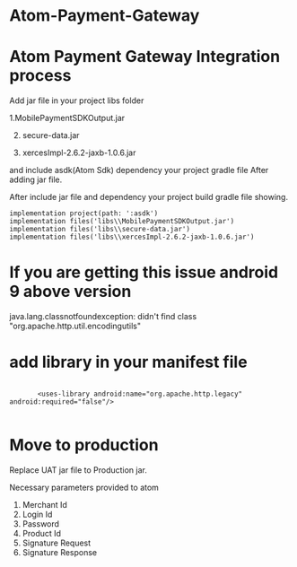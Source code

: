 # Atom-Payment-Gateway


# Atom Payment Gateway Integration process

Add jar file in your project libs folder


1.MobilePaymentSDKOutput.jar

2. secure-data.jar

3. xercesImpl-2.6.2-jaxb-1.0.6.jar

and include asdk(Atom Sdk) dependency your project gradle file
After adding jar file.

After include jar file and dependency your project build gradle file showing.

    implementation project(path: ':asdk')
    implementation files('libs\\MobilePaymentSDKOutput.jar')
    implementation files('libs\\secure-data.jar')
    implementation files('libs\\xercesImpl-2.6.2-jaxb-1.0.6.jar')
    
    
   
  # If you are getting this issue android 9 above version 
  java.lang.classnotfoundexception: didn't find class "org.apache.http.util.encodingutils"
  # add library in your manifest file
 
 ```manifest

        <uses-library android:name="org.apache.http.legacy" android:required="false"/>


```



# Move to production

Replace UAT jar file to Production jar.

Necessary parameters provided to atom
1. Merchant Id
2. Login Id
3. Password
4. Product Id
5. Signature Request
6. Signature Response



    
    
   

